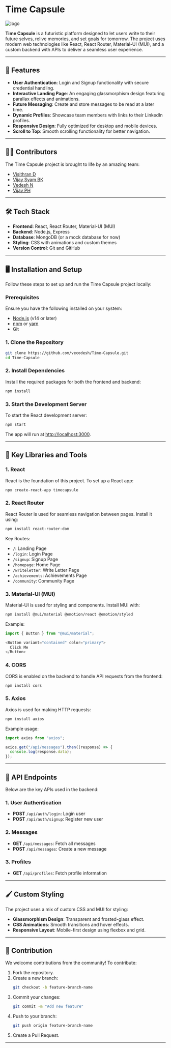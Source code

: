 # Time Capsule

![logo](https://github.com/user-attachments/assets/5bde12c2-b3a0-49d5-a6fe-3c41105b3267)


**Time Capsule** is a futuristic platform designed to let users write to their future selves, relive memories, and set goals for tomorrow. The project uses modern web technologies like React, React Router, Material-UI (MUI), and a custom backend with APIs to deliver a seamless user experience.

---

## 🚀 Features
- **User Authentication**: Login and Signup functionality with secure credential handling.
- **Interactive Landing Page**: An engaging glassmorphism design featuring parallax effects and animations.
- **Future Messaging**: Create and store messages to be read at a later time.
- **Dynamic Profiles**: Showcase team members with links to their LinkedIn profiles.
- **Responsive Design**: Fully optimized for desktop and mobile devices.
- **Scroll to Top**: Smooth scrolling functionality for better navigation.

---

## 🧑‍💻 Contributors
The Time Capsule project is brought to life by an amazing team:
- [Visithran D](https://www.linkedin.com/in/visithran-d-37a877291/)
- [Vijay Syam BK](https://www.linkedin.com/in/vijaysyam-bk/)
- [Vedesh N](https://www.linkedin.com/in/vedesh-n-b631b82a1)
- [Vijay PH](https://www.linkedin.com/in/vijay-ph-a039442a0/)

---

## 🛠️ Tech Stack
- **Frontend**: React, React Router, Material-UI (MUI)
- **Backend**: Node.js, Express
- **Database**: MongoDB (or a mock database for now)
- **Styling**: CSS with animations and custom themes
- **Version Control**: Git and GitHub

---

## 🖥️ Installation and Setup
Follow these steps to set up and run the Time Capsule project locally:

### Prerequisites
Ensure you have the following installed on your system:
- [Node.js](https://nodejs.org/) (v14 or later)
- [npm](https://www.npmjs.com/) or [yarn](https://yarnpkg.com/)
- Git

### 1. Clone the Repository
```bash
git clone https://github.com/vecodesh/Time-Capsule.git
cd Time-Capsule
```

### 2. Install Dependencies
Install the required packages for both the frontend and backend:
```bash
npm install
```

### 3. Start the Development Server
To start the React development server:
```bash
npm start
```
The app will run at [http://localhost:3000](http://localhost:3000).

---

## 🔧 Key Libraries and Tools

### 1. **React**
React is the foundation of this project. To set up a React app:
```bash
npx create-react-app timecapsule
```

### 2. **React Router**
React Router is used for seamless navigation between pages.
Install it using:
```bash
npm install react-router-dom
```
Key Routes:
- `/`: Landing Page
- `/login`: Login Page
- `/signup`: Signup Page
- `/homepage`: Home Page
- `/writeletter`: Write Letter Page
- `/achievements`: Achievements Page
- `/community`: Community Page

### 3. **Material-UI (MUI)**
Material-UI is used for styling and components.
Install MUI with:
```bash
npm install @mui/material @emotion/react @emotion/styled
```
Example:
```javascript
import { Button } from "@mui/material";

<Button variant="contained" color="primary">
  Click Me
</Button>
```

### 4. **CORS**
CORS is enabled on the backend to handle API requests from the frontend:
```bash
npm install cors
```

### 5. **Axios**
Axios is used for making HTTP requests:
```bash
npm install axios
```
Example usage:
```javascript
import axios from "axios";

axios.get("/api/messages").then((response) => {
  console.log(response.data);
});
```

---

## 🌟 API Endpoints
Below are the key APIs used in the backend:

### 1. **User Authentication**
- **POST** `/api/auth/login`: Login user
- **POST** `/api/auth/signup`: Register new user

### 2. **Messages**
- **GET** `/api/messages`: Fetch all messages
- **POST** `/api/messages`: Create a new message

### 3. **Profiles**
- **GET** `/api/profiles`: Fetch profile information

---

## 🖌️ Custom Styling
The project uses a mix of custom CSS and MUI for styling:
- **Glassmorphism Design**: Transparent and frosted-glass effect.
- **CSS Animations**: Smooth transitions and hover effects.
- **Responsive Layout**: Mobile-first design using flexbox and grid.

---


## 🤝 Contribution
We welcome contributions from the community! To contribute:
1. Fork the repository.
2. Create a new branch:
   ```bash
   git checkout -b feature-branch-name
   ```
3. Commit your changes:
   ```bash
   git commit -m "Add new feature"
   ```
4. Push to your branch:
   ```bash
   git push origin feature-branch-name
   ```
5. Create a Pull Request.

---


